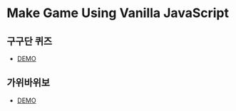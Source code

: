 # Make Game Using Vanilla JavaScript

## 구구단 퀴즈
  - [DEMO](https://codepen.io/jjanmo/pen/GRgMBRp?editors=0010)

## 가위바위보
  - [DEMO](https://codepen.io/jjanmo/pen/abOogBM)
